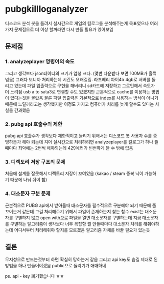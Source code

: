 <h1>pubgkillloganalyzer</h1>

<p>디스코드 분석 봇을 돌려서 실시간으로 게임의 킬로그를 분석해주는게 목표였으나 여러가지 문제점으로 더 이상 할꺼라면 다시 만들 필요가 있어보임</p>

<h2>문제점</h2>

<h3>1. analyzeplayer 명령어의 속도</h3>
<p>그리고 생각보다 json데이터의 크기가 엄청 크다. (몇번 다운받다 보면 100MB가 훌쩍 넘음) 그러다 보니까 처리하는데 시간도 오래걸림. 라즈베리 파이4b 4gb로 서버를 돌리고 있는데 파일 입출력으로 구현을 해버리니 sd카드에 저장하고 그로인해서
속도가 더 느려짐 usb a to sata3로 연결할 수도 있겠지만 근본적으로 cache를 이용하는 방법이 있다는것을 몰랐음
물론 파일 입출력은 기본적으로 index를 사용하는 방식이 아니기 때문에 느릴꺼라고는 생각했지만 이정도 가지고 컴퓨터가 처리를 늦게 할수도 있다는 사실을 간과했음</p>

<h3>2. pubg api 호출수의 제한</h3>
<p>pubg api 호출수가 생각보다 제한적이고 늘리기 위해서는 디스코드 봇 사용자 수를 증명하든가 해야 되는데 지어 실시간으로 처리하려면  analyzeplayer를 킬로그가 하나 뜰 때마다 최악에는 2번씩 해야되는데 429에러가 빈번하게 뜰 수 밖에 없음</p>

<h3>3. 디렉토리 저장 구조의 문제</h3>
<p>처음에 설계를 잘못해서 디렉토리 저장이 꼬여있음 (kakao / steam 중복 닉이 가능하기 때문에 나눠 줘야 함)</p>

<h3>4. 대소문자 구분 문제</h3>
<p>근본적으로 PUBG api에서 받아올때 대소문자를 필수적으로 구분해야 되기 때문에 좀 꼬이는거 같은데 그걸 처리해주기 위해서 파일이 존재하는지 찾는 함수 exist는 대소문자를 구별하지 않고 open with으로 파일을 열면 대소문자를 구별하는데 지금 대소문자를 구별하는 알고리즘이 생각보다 너무 복잡함 뭘 만들때마다 대소문자 처리를 해줘야하는데 어디서부터 처리해줘야 할지를 모르겠음 알고리즘 자체를 바꿀 필요가 있는듯</p>

<h2>결론</h2>
<p>무지성으로 만드는것부터 하면 확실히 망하는거 같음 그리고 api key도 숨길 제대로 된 방법을 하나 만들어야겠음
public으로 돌리기가 애매하네</p>


ps. api - key 폐기했습니다 ㅎㅎ
